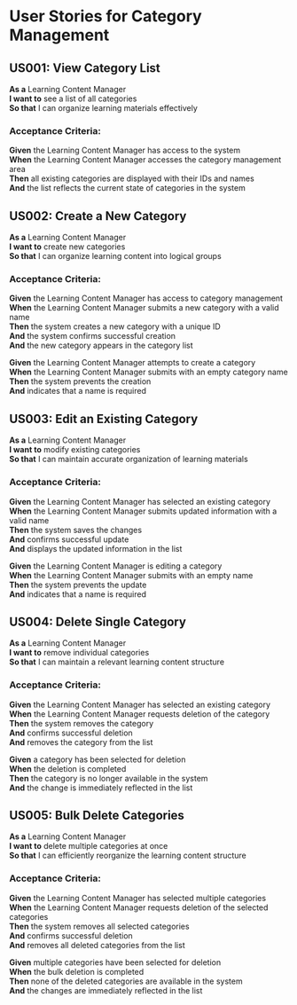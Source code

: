 # User Stories for Category Management

## US001: View Category List
**As a** Learning Content Manager  
**I want to** see a list of all categories  
**So that** I can organize learning materials effectively

### Acceptance Criteria:
**Given** the Learning Content Manager has access to the system  
**When** the Learning Content Manager accesses the category management area  
**Then** all existing categories are displayed with their IDs and names  
**And** the list reflects the current state of categories in the system

## US002: Create a New Category
**As a** Learning Content Manager  
**I want to** create new categories  
**So that** I can organize learning content into logical groups

### Acceptance Criteria:
**Given** the Learning Content Manager has access to category management  
**When** the Learning Content Manager submits a new category with a valid name  
**Then** the system creates a new category with a unique ID  
**And** the system confirms successful creation  
**And** the new category appears in the category list

**Given** the Learning Content Manager attempts to create a category  
**When** the Learning Content Manager submits with an empty category name  
**Then** the system prevents the creation  
**And** indicates that a name is required

## US003: Edit an Existing Category
**As a** Learning Content Manager  
**I want to** modify existing categories  
**So that** I can maintain accurate organization of learning materials

### Acceptance Criteria:
**Given** the Learning Content Manager has selected an existing category  
**When** the Learning Content Manager submits updated information with a valid name  
**Then** the system saves the changes  
**And** confirms successful update  
**And** displays the updated information in the list

**Given** the Learning Content Manager is editing a category  
**When** the Learning Content Manager submits with an empty name  
**Then** the system prevents the update  
**And** indicates that a name is required

## US004: Delete Single Category
**As a** Learning Content Manager  
**I want to** remove individual categories  
**So that** I can maintain a relevant learning content structure

### Acceptance Criteria:
**Given** the Learning Content Manager has selected an existing category  
**When** the Learning Content Manager requests deletion of the category  
**Then** the system removes the category  
**And** confirms successful deletion  
**And** removes the category from the list

**Given** a category has been selected for deletion  
**When** the deletion is completed  
**Then** the category is no longer available in the system  
**And** the change is immediately reflected in the list

## US005: Bulk Delete Categories
**As a** Learning Content Manager  
**I want to** delete multiple categories at once  
**So that** I can efficiently reorganize the learning content structure

### Acceptance Criteria:
**Given** the Learning Content Manager has selected multiple categories  
**When** the Learning Content Manager requests deletion of the selected categories  
**Then** the system removes all selected categories  
**And** confirms successful deletion  
**And** removes all deleted categories from the list

**Given** multiple categories have been selected for deletion  
**When** the bulk deletion is completed  
**Then** none of the deleted categories are available in the system  
**And** the changes are immediately reflected in the list  